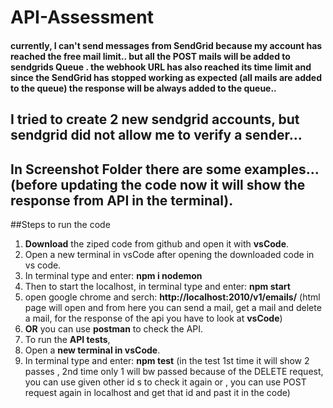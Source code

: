# API-Assessment

#### currently, I can't send messages from SendGrid because my account has reached the free mail limit.. but all the POST mails will be added to __sendgrids Queue__ . the webhook URL has also reached its time limit and since the SendGrid has stopped working as expected (all mails are added to the queue) the response will be always added to the queue..
## I tried to create 2 new sendgrid accounts, but sendgrid did not allow me to verify a sender... 

## In __Screenshot Folder__ there are some examples... (before updating the code now it will show the response from API in the terminal).

##Steps to run the code
1. __Download__ the ziped code from github and open it with __vsCode__.
2. Open a new terminal in vsCode after opening the downloaded code in vs code.
3. In terminal type and enter: __npm i nodemon__
4. Then to start the localhost, in terminal type and enter: __npm start__
5. open google chrome and serch: __http://localhost:2010/v1/emails/__ (html page will open and from here you can send a mail, get a mail and delete a mail, for the response of the api you have to look at __vsCode__)
6. __OR__ you can use __postman__ to check the API.
7. To run the __API tests__,
  1. Open a __new terminal in vsCode__.
  2. In terminal type and enter: __npm test__ (in the test 1st time it will show 2 passes , 2nd time only 1 will bw passed because of the DELETE request, you can use given other id s to check it again or , you can use POST request again in localhost and get that id and past it in the code)
   
